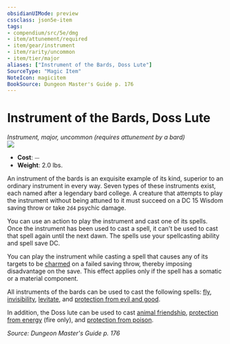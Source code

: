 ```yaml
---
obsidianUIMode: preview
cssclass: json5e-item
tags:
- compendium/src/5e/dmg
- item/attunement/required
- item/gear/instrument
- item/rarity/uncommon
- item/tier/major
aliases: ["Instrument of the Bards, Doss Lute"]
SourceType: "Magic Item"
NoteIcon: magicitem
BookSource: Dungeon Master's Guide p. 176
---
```

# Instrument of the Bards, Doss Lute
*Instrument, major, uncommon (requires attunement by a bard)*  
![](/2-Mechanics/CLI/items/img/instrument-of-the-bards-doss-lute.webp#right)  

- **Cost**: ⏤
- **Weight**: 2.0 lbs.

An instrument of the bards is an exquisite example of its kind, superior to an ordinary instrument in every way. Seven types of these instruments exist, each named after a legendary bard college. A creature that attempts to play the instrument without being attuned to it must succeed on a DC 15 Wisdom saving throw or take `2d4` psychic damage.

You can use an action to play the instrument and cast one of its spells. Once the instrument has been used to cast a spell, it can't be used to cast that spell again until the next dawn. The spells use your spellcasting ability and spell save DC.

You can play the instrument while casting a spell that causes any of its targets to be [charmed](/2-Mechanics/CLI/rules/conditions.md#charmed) on a failed saving throw, thereby imposing disadvantage on the save. This effect applies only if the spell has a somatic or a material component.

All instruments of the bards can be used to cast the following spells: [fly](/2-Mechanics/CLI/spells/fly.md), [invisibility](/2-Mechanics/CLI/spells/invisibility.md), [levitate](/2-Mechanics/CLI/spells/levitate.md), and [protection from evil and good](/2-Mechanics/CLI/spells/protection-from-evil-and-good.md).

In addition, the Doss lute can be used to cast [animal friendship](/2-Mechanics/CLI/spells/animal-friendship.md), [protection from energy](/2-Mechanics/CLI/spells/protection-from-energy.md) (fire only), and [protection from poison](/2-Mechanics/CLI/spells/protection-from-poison.md).

*Source: Dungeon Master's Guide p. 176*
